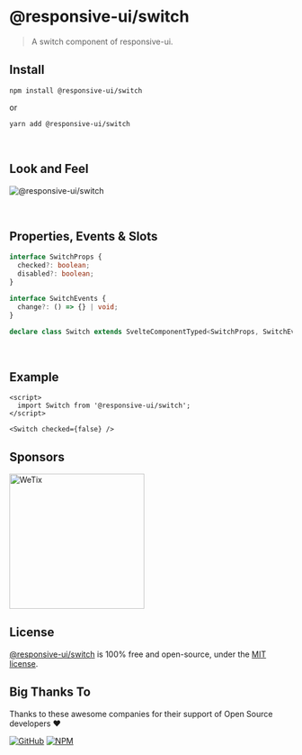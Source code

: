 # @responsive-ui/switch

> A switch component of responsive-ui.

## Install

```console
npm install @responsive-ui/switch
```

or

```console
yarn add @responsive-ui/switch
```

<br/>

## Look and Feel

<img src="https://user-images.githubusercontent.com/28108597/104030012-b03c7b80-5205-11eb-81d0-b5e5a04af252.png"
alt="@responsive-ui/switch" />

<br/>

## Properties, Events & Slots

```ts
interface SwitchProps {
  checked?: boolean;
  disabled?: boolean;
}

interface SwitchEvents {
  change?: () => {} | void;
}

declare class Switch extends SvelteComponentTyped<SwitchProps, SwitchEvents> {}
```

<br/>

## Example

```svelte
<script>
  import Switch from '@responsive-ui/switch';
</script>

<Switch checked={false} />
```

## Sponsors

<img src="https://asset.wetix.my/images/logo/wetix.png" alt="WeTix" width="240px">

## License

[@responsive-ui/switch](https://github.com/wetix/responsive-ui/tree/master/components/switch) is 100% free and open-source, under the [MIT license](https://github.com/wetix/responsive-ui/blob/master/LICENSE).

## Big Thanks To

Thanks to these awesome companies for their support of Open Source developers ❤

[![GitHub](https://jstools.dev/img/badges/github.svg)](https://github.com/open-source)
[![NPM](https://jstools.dev/img/badges/npm.svg)](https://www.npmjs.com/)
